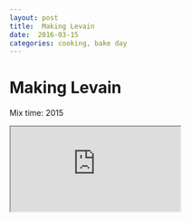 ```yaml
---
layout: post
title:  Making Levain
date:  2016-03-15
categories: cooking, bake day
---
```


# Making Levain

Mix time: 2015

<iframe src="https://docs.google.com/spreadsheets/d/12ybub9TlVRvkA2QgwxV4zs7W0Wglvr1lKrh6GtVGuXQ/pubhtml?gid=0&amp;single=true&amp;widget=true&amp;headers=false"></iframe>
